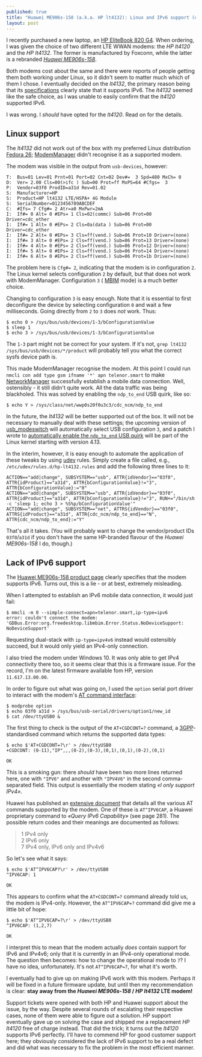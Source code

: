 ```yaml
---
published: true
title: "Huawei ME906s-158 (a.k.a. HP lt4132): Linux and IPv6 support (or lack thereof)"
layout: post
---
```


I recently purchased a new laptop, an [HP EliteBook 820
G4](http://www8.hp.com/us/en/products/laptops/product-detail.html?oid=11122281).
When ordering, I was given the choice of two different LTE WWAN modems: the _HP
lt4120_ and the _HP lt4132_. The former is manufactured by Foxconn, while the
latter is a rebranded [_Huawei
ME906s-158_](http://consumer.huawei.com/solutions/m2m-solutions/en/products/tech-specs/me906s-158-en.htm).

Both modems cost about the same and there were reports of people getting them
both working under Linux, so it didn't seem to matter much which of them I
chose. I eventually decided on the _lt4132_, the primary reason being that its
[specifications](http://consumer.huawei.com/solutions/m2m-solutions/en/products/tech-specs/me906s-158-en.htm)
clearly state that it supports IPv6. The _lt4132_ seemed like the safe choice,
as I was unable to easily confirm that the _lt4120_ supported IPv6.

I was wrong. I _should_ have opted for the _lt4120_. Read on for the details.

## Linux support

The _lt4132_ did not work out of the box with my preferred Linux distribution
[Fedora 26](https://getfedora.org/);
[ModemManager](https://www.freedesktop.org/wiki/Software/ModemManager/) didn't
recognise it as a supported modem.

The modem was visible in the output from `usb-devices`, however:

```
T:  Bus=01 Lev=01 Prnt=01 Port=02 Cnt=02 Dev#=  3 Spd=480 MxCh= 0
D:  Ver= 2.00 Cls=00(>ifc ) Sub=00 Prot=ff MxPS=64 #Cfgs=  3
P:  Vendor=03f0 ProdID=a31d Rev=01.02
S:  Manufacturer=HP
S:  Product=HP lt4132 LTE/HSPA+ 4G Module
S:  SerialNumber=0123456789ABCDEF
C:  #Ifs= 7 Cfg#= 2 Atr=a0 MxPwr=2mA
I:  If#= 0 Alt= 0 #EPs= 1 Cls=02(commc) Sub=06 Prot=00 Driver=cdc_ether
I:  If#= 1 Alt= 0 #EPs= 2 Cls=0a(data ) Sub=06 Prot=00 Driver=cdc_ether
I:  If#= 2 Alt= 0 #EPs= 3 Cls=ff(vend.) Sub=06 Prot=10 Driver=(none)
I:  If#= 3 Alt= 0 #EPs= 2 Cls=ff(vend.) Sub=06 Prot=13 Driver=(none)
I:  If#= 4 Alt= 0 #EPs= 2 Cls=ff(vend.) Sub=06 Prot=12 Driver=(none)
I:  If#= 5 Alt= 0 #EPs= 2 Cls=ff(vend.) Sub=06 Prot=14 Driver=(none)
I:  If#= 6 Alt= 0 #EPs= 2 Cls=ff(vend.) Sub=06 Prot=1b Driver=(none)
````

The problem here is `Cfg#= 2`, indicating that the modem is in configuration
`2`.  The Linux kernel selects configuration `2` by default, but that does not
work with ModemManager. Configuration `3` (
[MBIM](https://docs.microsoft.com/en-us/windows-hardware/drivers/network/mb-interface-model)
mode) is a much better choice.

Changing to configuration `3` is easy enough. Note that it is essential to
first deconfigure the device by selecting configuration `0` and wait a few
milliseconds. Going directly from `2` to `3` does _not_ work. Thus:

```console
$ echo 0 > /sys/bus/usb/devices/1-3/bConfigurationValue
$ sleep 1
$ echo 3 > /sys/bus/usb/devices/1-3/bConfigurationValue
```

The `1-3` part might not be correct for your system. If it's not, `grep lt4132
/sys/bus/usb/devices/*/product` will probably tell you what the correct sysfs
device path is.

This made ModemManager recognise the modem. At this point I could run `nmcli
con add type gsm ifname '*' apn telenor.smart` to make
[NetworkManager](https://wiki.gnome.org/Projects/NetworkManager) successfully
establish a mobile data connection. Well, ostensibly - it still didn't quite
work. All the data traffic was being blackholed. This was solved by enabling
the `ndp_to_end` USB quirk, like so:

```console
$ echo Y > /sys/class/net/wwp0s20f0u3c3/cdc_ncm/ndp_to_end
```

In the future, the _lt4132_ will be better supported out of the box. It will
not be necessary to manually deal with these settings; the upcoming version of
[usb_modeswitch](http://www.draisberghof.de/usb_modeswitch/bb/viewtopic.php?p=18195#p18195)
will automatically select USB configuration `3`, and a patch I wrote to
[automatically enable the `ndp_to_end` USB
quirk](https://git.kernel.org/pub/scm/linux/kernel/git/torvalds/linux.git/commit/?id=a68491f895a937778bb25b0795830797239de31f)
will be part of the Linux kernel starting with version 4.13.

In the interim, however, it is easy enough to automate the application of these
tweaks by using [udev](https://en.wikipedia.org/wiki/Udev) rules. Simply create
a file called, e.g., `/etc/udev/rules.d/hp-lt4132.rules` and add the following
three lines to it:

```
ACTION=="add|change", SUBSYSTEM=="usb", ATTR{idVendor}=="03f0", ATTR{idProduct}=="a31d", ATTR{bConfigurationValue}!="3", ATTR{bConfigurationValue}:="0"
ACTION=="add|change", SUBSYSTEM=="usb", ATTR{idVendor}=="03f0", ATTR{idProduct}=="a31d", ATTR{bConfigurationValue}!="3", RUN+="/bin/sh -c 'sleep 1; echo 3 > %S%p/bConfigurationValue'"
ACTION=="add|change", SUBSYSTEM=="net", ATTRS{idVendor}=="03f0", ATTRS{idProduct}=="a31d", ATTR{cdc_ncm/ndp_to_end}=="N", ATTR{cdc_ncm/ndp_to_end}:="Y"
```

That's all it takes. (You will probably want to change the vendor/product IDs
`03f0`/`a31d` if you don't have the same HP-branded flavour of the _Huawei
ME906s-158_ I do, though.)

## Lack of IPv6 support

The [Huawei ME906s-158 product
page](http://consumer.huawei.com/solutions/m2m-solutions/en/products/tech-specs/me906s-158-en.htm)
clearly specifies that the modem supports IPv6. Turns out, this is a lie - or
at best, extremely misleading.

When I attempted to establish an IPv6 mobile data connection, it would just
fail:

```console
$ mmcli -m 0 --simple-connect=apn=telenor.smart,ip-type=ipv6
error: couldn't connect the modem: 'GDBus.Error:org.freedesktop.libmbim.Error.Status.NoDeviceSupport: NoDeviceSupport'
```

Requesting dual-stack with `ip-type=ipv4v6` instead would ostensibly succeed,
but it would only yield an IPv4-only connection.

I also tried the modem under Windows 10. It was only able to get IPv4
connectivity there too, so it seems clear that this is a firmware issue. For
the record, I'm on the latest firmware available fom HP, version
`11.617.13.00.00`.

In order to figure out what was going on, I used the `option` serial port
driver to interact with the modem's [AT command
interface](https://en.wikipedia.org/wiki/Hayes_command_set#GSM):

```console
$ modprobe option
$ echo 03f0 a31d > /sys/bus/usb-serial/drivers/option1/new_id
$ cat /dev/ttyUSB0 &
```

The first thing to check is the output of the `AT+CGDCONT=?` command, a
[3GPP](http://www.3gpp.org/)-standardised command which returns the supported
data types:

```console
$ echo $'AT+CGDCONT=?\r' > /dev/ttyUSB0
+CGDCONT: (0-11),"IP",,,(0-2),(0-3),(0,1),(0,1),(0-2),(0,1)

OK
```

This is a smoking gun: there _should_ have been two more lines returned here,
one with `"IPV6"` and another with `"IPV4V6"` in the second comma-separated
field. This output is essentially the modem stating _«I only support IPv4»_.

Huawei has published an [extensive
document](http://download-c.huawei.com/download/downloadCenter?downloadId=51047&version=120450&siteCode=)
that details all the various AT commands supported by the modem. One of these
is `AT^IPV6CAP`, a Huawei proprietary command to _«Query IPv6 Capability»_ (see
page 281).  The possible return codes and their meanings are documented as
follows:

> 1  IPv4 only<br/>
> 2  IPv6 only<br/>
> 7  IPv4 only, IPv6 only and IPv4v6

So let's see what it says:

```console
$ echo $'AT^IPV6CAP?\r' > /dev/ttyUSB0
^IPV6CAP: 1

OK
```

This appears to confirm what the `AT+CGDCONT=?` command already told us, the
modem is IPv4-only. However, the `AT^IPV6CAP=?` command did give me a little
bit of hope:

```console
$ echo $'AT^IPV6CAP=?\r' > /dev/ttyUSB0
^IPV6CAP: (1,2,7)

OK
```

I interpret this to mean that the modem actually _does_ contain support for
IPv6 and IPv4v6; only that it is currently in an IPv4-only operational mode.
The question then becomes: how to change the operational mode to `7`? I have no
idea, unfortunately. It's not `AT^IPV6CAP=7`, for what it's worth.

I eventually had to give up on making IPv6 work with this modem. Perhaps it
will be fixed in a future firmware update, but until then my recommendation is
clear: __stay away from the _Huawei ME906s-158_ / _HP lt4132_ LTE modem!__

Support tickets were opened with both HP and Huawei support about the issue, by
the way. Despite several rounds of escalating their respective cases, none of
them were able to figure out a solution. HP support eventually gave up on
solving the case and shipped me a replacement _HP lt4120_ free of charge
instead. That did the trick; it turns out the _lt4120_ supports IPv6 perfectly.
I'll have to commend HP for good customer support here; they obviously
considered the lack of IPv6 support to be a real defect and did what was
necessary to fix the problem in the most efficient manner.
